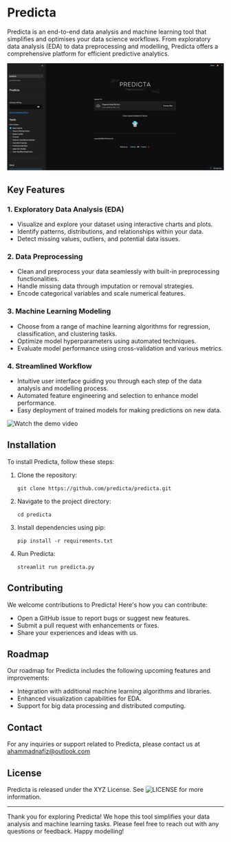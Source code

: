 # Predicta

Predicta is an end-to-end data analysis and machine learning tool that simplifies and optimises your data science workflows. From exploratory data analysis (EDA) to data preprocessing and modelling, Predicta offers a comprehensive platform for efficient predictive analytics.

![Predicta](assets/predictass.png)

## Key Features

### 1. Exploratory Data Analysis (EDA)
- Visualize and explore your dataset using interactive charts and plots.
- Identify patterns, distributions, and relationships within your data.
- Detect missing values, outliers, and potential data issues.

### 2. Data Preprocessing
- Clean and preprocess your data seamlessly with built-in preprocessing functionalities.
- Handle missing data through imputation or removal strategies.
- Encode categorical variables and scale numerical features.

### 3. Machine Learning Modeling
- Choose from a range of machine learning algorithms for regression, classification, and clustering tasks.
- Optimize model hyperparameters using automated techniques.
- Evaluate model performance using cross-validation and various metrics.

### 4. Streamlined Workflow
- Intuitive user interface guiding you through each step of the data analysis and modelling process.
- Automated feature engineering and selection to enhance model performance.
- Easy deployment of trained models for making predictions on new data.

![Watch the demo video]([https://www.example.com/path/to/your/video.mp4](https://youtu.be/LH5vL7mDJrw))


## Installation

To install Predicta, follow these steps:

1. Clone the repository:
   ```
   git clone https://github.com/predicta/predicta.git
   ```

2. Navigate to the project directory:
   ```
   cd predicta
   ```

3. Install dependencies using pip:
   ```
   pip install -r requirements.txt
   ```

4. Run Predicta:
   ```
   streamlit run predicta.py
   ```

## Contributing

We welcome contributions to Predicta! Here's how you can contribute:

- Open a GitHub issue to report bugs or suggest new features.
- Submit a pull request with enhancements or fixes.
- Share your experiences and ideas with us.

## Roadmap

Our roadmap for Predicta includes the following upcoming features and improvements:
- Integration with additional machine learning algorithms and libraries.
- Enhanced visualization capabilities for EDA.
- Support for big data processing and distributed computing.

## Contact

For any inquiries or support related to Predicta, please contact us at ahammadnafiz@outlook.com

## License

Predicta is released under the XYZ License. See ![LICENSE]([LICENSE](https://github.com/ahammadnafiz/Predicta/blob/main/LICENSE)) for more information.

---

Thank you for exploring Predicta! We hope this tool simplifies your data analysis and machine learning tasks. Please feel free to reach out with any questions or feedback. Happy modelling!
